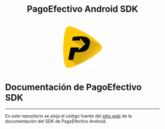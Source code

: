 <h1 align="center"> PagoEfectivo Android SDK</h1>

<h1 align="center">
  <a href="https://github.com/PagoEfectivo">
    <img src="assets/pagoefectivo.png" alt="Orbis Mobile Developers" width="25%"></a>
  </a>
</h1>

# Documentación de PagoEfectivo SDK
---

En este repositorio se aloja el código fuente del [sitio web](https://pagoefectivo.github.io/sdk-pe-android-documentation) de la documentación del SDK de PagoEfectivo Android.


